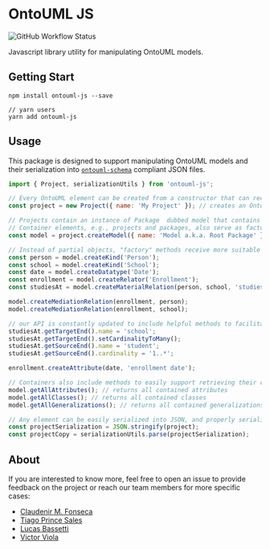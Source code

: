 # OntoUML JS

![GitHub Workflow Status](https://img.shields.io/github/workflow/status/OntoUML/ontouml-js/Node%20CI?style=flat-square)

Javascript library utility for manipulating OntoUML models.

## Getting Start

```
npm install ontouml-js --save

// yarn users
yarn add ontouml-js
```

## Usage

This package is designed to support manipulating OntoUML models and their serialization into [`ontouml-schema`](https://github.com/OntoUML/ontouml-schema) compliant JSON files.

```javascript
import { Project, serializationUtils } from 'ontouml-js';

// Every OntoUML element can be created from a constructor that can receive a partial object as references for its creation
const project = new Project({ name: 'My Project' }); // creates an OntoUML projects

// Projects contain an instance of Package  dubbed model that contains all model elements in the project
// Container elements, e.g., projects and packages, also serve as factories for their contents
const model = project.createModel({ name: 'Model a.k.a. Root Package' }); // creates a "model" Package

// Instead of partial objects, "factory" methods receive more suitable lists of arguments to facilitating populating elements
const person = model.createKind('Person');
const school = model.createKind('School');
const date = model.createDatatype('Date');
const enrollment = model.createRelator('Enrollment');
const studiesAt = model.createMaterialRelation(person, school, 'studies at');

model.createMediationRelation(enrollment, person);
model.createMediationRelation(enrollment, school);

// our API is constantly updated to include helpful methods to facilitate building OntoUML models
studiesAt.getTargetEnd().name = 'school';
studiesAt.getTargetEnd().setCardinalityToMany();
studiesAt.getSourceEnd().name = 'student';
studiesAt.getSourceEnd().cardinality = '1..*';

enrollment.createAttribute(date, 'enrollment date');

// Containers also include methods to easily support retrieving their contents
model.getAllAttributes(); // returns all contained attributes
model.getAllClasses(); // returns all contained classes
model.getAllGeneralizations(); // returns all contained generalizations

// Any element can be easily serialized into JSON, and properly serialized elements can be deserialized just as easily
const projectSerialization = JSON.stringify(project);
const projectCopy = serializationUtils.parse(projectSerialization);
```

## About

If you are interested to know more, feel free to open an issue to provide feedback on the project or reach our team members for more specific cases:

- [Claudenir M. Fonseca](https://github.com/claudenirmf)
- [Tiago Prince Sales](https://github.com/tgoprince)
- [Lucas Bassetti](https://github.com/LucasBassetti)
- [Victor Viola](https://github.com/victorviola)
